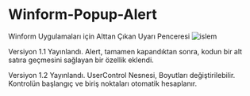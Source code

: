 # Winform-Popup-Alert
Winform Uygulamaları için Alttan Çıkan Uyarı Penceresi
![islem](https://github.com/Argeolog/Winform-Popup-Alert/assets/104566717/0718df2d-5ce8-435f-a8f2-67ce5cf194ff)

Versiyon 1.1 Yayınlandı.
Alert, tamamen kapandıktan sonra, kodun bir alt satıra geçmesini sağlayan bir özellik eklendi.

Versiyon 1.2 Yayınlandı.
UserControl Nesnesi, Boyutları değiştirilebilir. Kontrolün başlangıç ve biriş noktaları otomatik hesaplanır.
